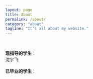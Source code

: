 ```yaml
---
layout: page
title: About
permalink: /about/
category: "about"
tagline: "It's all about my website."
---
```

<!--
<div class="intro"><br>
  <p>
 Hello there! :) <BR><br>
 Wenxia Meng here, I'm a first year Master student at UCAS, Beijing. Please do not hesitate to contact me should you have any questions. 
 <br>My e-mail address is <a href="mailto:mengwenxia16@mails.ucas.ac.cn">mengwenxia16@mails.ucas.ac.cn</a>
 <br>
 <br>Thanks to the Gravity theme developed by Hemang! <br>
 </p>
</div>
<br><br>-->
<div class="intro"><br>
<p>
<B>现指导的学生</B>：<br>
沈宇飞<br>

<br>
<B>已毕业的学生</B>：<br>
</p>
</div>

